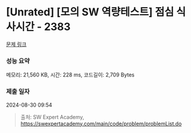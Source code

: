 # [Unrated] [모의 SW 역량테스트] 점심 식사시간 - 2383 

[문제 링크](https://swexpertacademy.com/main/code/problem/problemDetail.do?contestProbId=AV5-BEE6AK0DFAVl) 

### 성능 요약

메모리: 21,560 KB, 시간: 228 ms, 코드길이: 2,709 Bytes

### 제출 일자

2024-08-30 09:54



> 출처: SW Expert Academy, https://swexpertacademy.com/main/code/problem/problemList.do